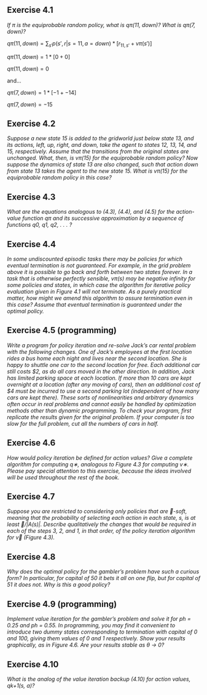 ## Exercise 4.1
*If π is the equiprobable random policy, what is qπ(11, down)?
What is qπ(7, down)?*

$qπ(11, down) = \sum_{s'}p(s',r|s=11,a=down) * [r_{11,s'} + vπ(s')]$

$qπ(11, down) = 1 * [0 + 0]$

$qπ(11, down) = 0$

and...

$qπ(7, down) = 1 * [-1 + -14]$

$qπ(7, down) = -15$

## Exercise 4.2

*Suppose a new state 15 is added to the gridworld just below
state 13, and its actions, left, up, right, and down, take the agent to states
12, 13, 14, and 15, respectively. Assume that the transitions from the original
states are unchanged. What, then, is vπ(15) for the equiprobable random
policy? Now suppose the dynamics of state 13 are also changed, such that
action down from state 13 takes the agent to the new state 15. What is vπ(15)
for the equiprobable random policy in this case?*

## Exercise 4.3

*What are the equations analogous to (4.3), (4.4), and (4.5) for
the action-value function qπ and its successive approximation by a sequence of
functions q0, q1, q2, . . . ?*

## Exercise 4.4

*In some undiscounted episodic tasks there may be policies
for which eventual termination is not guaranteed. For example, in the grid
problem above it is possible to go back and forth between two states forever.
In a task that is otherwise perfectly sensible, vπ(s) may be negative infinity
for some policies and states, in which case the algorithm for iterative policy
evaluation given in Figure 4.1 will not terminate. As a purely practical matter,
how might we amend this algorithm to assure termination even in this case?
Assume that eventual termination is guaranteed under the optimal policy.*

## Exercise 4.5 (programming)

*Write a program for policy iteration and
re-solve Jack’s car rental problem with the following changes. One of Jack’s
employees at the first location rides a bus home each night and lives near
the second location. She is happy to shuttle one car to the second location
for free. Each additional car still costs $2, as do all cars moved in the other
direction. In addition, Jack has limited parking space at each location. If
more than 10 cars are kept overnight at a location (after any moving of cars),
then an additional cost of $4 must be incurred to use a second parking lot
(independent of how many cars are kept there). These sorts of nonlinearities
and arbitrary dynamics often occur in real problems and cannot easily be
handled by optimization methods other than dynamic programming. To check
your program, first replicate the results given for the original problem. If your
computer is too slow for the full problem, cut all the numbers of cars in half.*

## Exercise 4.6

*How would policy iteration be defined for action values? Give
a complete algorithm for computing q∗, analogous to Figure 4.3 for computing
v∗. Please pay special attention to this exercise, because the ideas involved
will be used throughout the rest of the book.*

## Exercise 4.7

*Suppose you are restricted to considering only policies that are
-soft, meaning that the probability of selecting each action in each state, s,
is at least /|A(s)|. Describe qualitatively the changes that would be required
in each of the steps 3, 2, and 1, in that order, of the policy iteration algorithm
for v∗ (Figure 4.3).*

## Exercise 4.8

*Why does the optimal policy for the gambler’s problem have
such a curious form? In particular, for capital of 50 it bets it all on one flip,
but for capital of 51 it does not. Why is this a good policy?*

## Exercise 4.9 (programming)

*Implement value iteration for the gambler’s
problem and solve it for ph = 0.25 and ph = 0.55. In programming, you may
find it convenient to introduce two dummy states corresponding to termination
with capital of 0 and 100, giving them values of 0 and 1 respectively. Show
your results graphically, as in Figure 4.6. Are your results stable as θ → 0?*

## Exercise 4.10

*What is the analog of the value iteration backup (4.10) for
action values, qk+1(s, a)?*